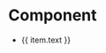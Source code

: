 <script setup>
  import components from './../pages.json'
</script>

# Component

<ul>
  <li v-for="item in components" :key="item.text">
    <a :href="item.link">{{ item.text }}</a>
  </li>
</ul>
